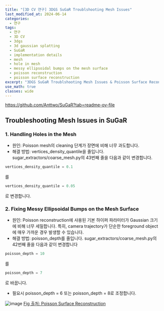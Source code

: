 ```yaml
---
title: "[3D CV 연구] 3DGS SuGaR Troublshooting Mesh Issues"
last_modified_at: 2024-06-14
categories:
  - 연구
tags:
  - 연구
  - 3D CV
  - 3dgs
  - 3d gaussian splatting
  - SuGaR
  - implementation details
  - mesh
  - hole in mesh
  - messy ellipsoidal bumps on the mesh surface
  - poisson reconstruction
  - poisson surface reconstruction
excerpt: "3DGS SuGaR Troublshooting Mesh Issues & Poisson Surface Reconstruction"
use_math: true
classes: wide
---
```


https://github.com/Anttwo/SuGaR?tab=readme-ov-file

## Troubleshooting Mesh Issues in SuGaR

### 1. Handling Holes in the Mesh
- 원인: Poisson mesh의 cleaning 단계가 장면에 비해 너무 과도합니다.
- 해결 방법: vertices_density_quantile을 줄입니다. sugar_extractors/coarse_mesh.py의 43번째 줄을 다음과 같이 변경합니다.

```python
vertices_density_quantile = 0.1
```
를
```python
vertices_density_quantile = 0.05
```
로 변경합니다.

### 2. Fixing Messy Ellipsoidal Bumps on the Mesh Surface
- 원인: Poisson reconstruction에 사용된 기본 하이퍼 파라미터가 Gaussian 크기에 비해 너무 세밀합니다. 특히, camera trajectory가 단순한 foreground object에 매우 가까운 경우 발생할 수 있습니다.
- 해결 방법: poisson_depth를 줄입니다. sugar_extractors/coarse_mesh.py의 42번째 줄을 다음과 같이 변경합니다

```python
poisson_depth = 10
```
를
```python
poisson_depth = 7
```
로 바꿉니다.

- 필요시 poisson_depth = 6 또는 poisson_depth = 8로 조정합니다.

![image](https://github.com/sandokim/sandokim.github.io/assets/74639652/b5865d2b-8715-415d-8899-54b1bd78943a)
[Fig 출처: Poisson Surface Reconstruction](https://www.google.com/url?sa=t&source=web&rct=j&opi=89978449&url=https://hhoppe.com/poissonrecon.pdf&ved=2ahUKEwj1y_LGzOCGAxUqsFYBHamSAy8QFnoECDgQAQ&usg=AOvVaw2ITaXcDu9-WHIsaLHQuh7F)



